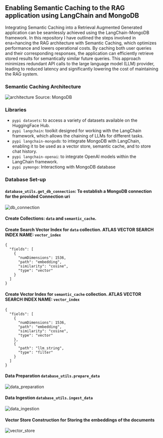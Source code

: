 ## Enabling Semantic Caching to the RAG application using LangChain and MongoDB

Integrating Semantic Caching into a Retrieval Augmented Generated application can be seamlessly achieved using the LangChain-MongoDB framework. In this repository I have outlined the steps involved in ena=hancing the RAG architecture with Semantic Caching, which optimizes performance and lowers operational costs. By caching both user queries and their corresponding responses, 
the application can efficiently retrieve stored results for semantically similar future queries. This approach minimizes redundant API calls to the large language model (LLM) provider, leading to reduced latency and significantly lowering the cost of maintaining the RAG system.

### Semantic Caching Architecture

![architecture](https://github.com/user-attachments/assets/0a38b33d-c185-4f29-8bfe-c8055c613e28)
Source: MongoDB

### Libraries

- `pypi datasets`: to access a variety of datasets available on the HuggingFace Hub.
- `pypi langchain`: toolkit designed for working with the LangChain framework, which allows the chaining of LLMs for different tasks.
- `pypi langchain-mongodb`: to integrate MongoDB with LangChain, enabling it to be used as a vector store, semantic cache, and to store chat history.
- `pypi langchain-openai`: to integrate OpenAI models within the LangChain framework.
- `pypi pymongo`: Interactiong with MongoDB database

### Database Set-up

#### `database_utils.get_db_connection`: To establish a MongoDB connection for the provided Connection uri
![db_connection](https://github.com/user-attachments/assets/627b462c-0248-4250-b6f3-726a28402bf8)

#### Create Collections: `data` and `semantic_cache`.

#### Create Search Vector Index for `data` collection. ATLAS VECTOR SEARCH INDEX NAME: `vector_index`

```
{
  "fields": [
    {
      "numDimensions": 1536,
      "path": "embedding",
      "similarity": "cosine",
      "type": "vector"
    }
  ]
}
```

#### Create Vector Index for `semantic_cache` collection. ATLAS VECTOR SEARCH INDEX NAME: `vector_index`

```
{
  "fields": [
    {
      "numDimensions": 1536,
      "path": "embedding",
      "similarity": "cosine",
      "type": "vector"
    },
    {
      "path": "llm_string",
      "type": "filter"
    }
  ]
}
```

#### Data Preparation `database_utils.prepare_data`

![data_preparation](https://github.com/user-attachments/assets/f444486b-beec-4693-9889-9c86aba23934)

#### Data Ingestion `database_utils.ingest_data`

![data_ingestion](https://github.com/user-attachments/assets/c0ab72da-a6f9-4104-bcbf-80a8a89a3270)

#### Vector Store Construction for Storing the embeddings of the documents

![vector_store](https://github.com/user-attachments/assets/d52c597a-e864-4fb3-a644-9b016452c9c3)

